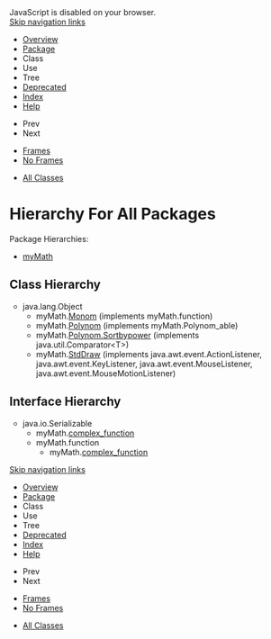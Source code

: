 <!DOCTYPE HTML PUBLIC "-//W3C//DTD HTML 4.01 Transitional//EN" "http://www.w3.org/TR/html4/loose.dtd">
<!-- NewPage -->
<html lang="iw">
<head>
<!-- Generated by javadoc (1.8.0_191) on Thu Dec 12 09:02:53 IST 2019 -->
<title>Class Hierarchy</title>
<meta name="date" content="2019-12-12">
<link rel="stylesheet" type="text/css" href="stylesheet.css" title="Style">
<script type="text/javascript" src="script.js"></script>
</head>
<body>
<script type="text/javascript"><!--
    try {
        if (location.href.indexOf('is-external=true') == -1) {
            parent.document.title="Class Hierarchy";
        }
    }
    catch(err) {
    }
//-->
</script>
<noscript>
<div>JavaScript is disabled on your browser.</div>
</noscript>
<!-- ========= START OF TOP NAVBAR ======= -->
<div class="topNav"><a name="navbar.top">
<!--   -->
</a>
<div class="skipNav"><a href="#skip.navbar.top" title="Skip navigation links">Skip navigation links</a></div>
<a name="navbar.top.firstrow">
<!--   -->
</a>
<ul class="navList" title="Navigation">
<li><a href="overview-summary.html">Overview</a></li>
<li><a href="myMath/package-summary.html">Package</a></li>
<li>Class</li>
<li>Use</li>
<li class="navBarCell1Rev">Tree</li>
<li><a href="deprecated-list.html">Deprecated</a></li>
<li><a href="index-files/index-1.html">Index</a></li>
<li><a href="help-doc.html">Help</a></li>
</ul>
</div>
<div class="subNav">
<ul class="navList">
<li>Prev</li>
<li>Next</li>
</ul>
<ul class="navList">
<li><a href="index.html?overview-tree.html" target="_top">Frames</a></li>
<li><a href="overview-tree.html" target="_top">No&nbsp;Frames</a></li>
</ul>
<ul class="navList" id="allclasses_navbar_top">
<li><a href="allclasses-noframe.html">All&nbsp;Classes</a></li>
</ul>
<div>
<script type="text/javascript"><!--
  allClassesLink = document.getElementById("allclasses_navbar_top");
  if(window==top) {
    allClassesLink.style.display = "block";
  }
  else {
    allClassesLink.style.display = "none";
  }
  //-->
</script>
</div>
<a name="skip.navbar.top">
<!--   -->
</a></div>
<!-- ========= END OF TOP NAVBAR ========= -->
<div class="header">
<h1 class="title">Hierarchy For All Packages</h1>
<span class="packageHierarchyLabel">Package Hierarchies:</span>
<ul class="horizontal">
<li><a href="myMath/package-tree.html">myMath</a></li>
</ul>
</div>
<div class="contentContainer">
<h2 title="Class Hierarchy">Class Hierarchy</h2>
<ul>
<li type="circle">java.lang.Object
<ul>
<li type="circle">myMath.<a href="myMath/Monom.html" title="class in myMath"><span class="typeNameLink">Monom</span></a> (implements myMath.function)</li>
<li type="circle">myMath.<a href="myMath/Polynom.html" title="class in myMath"><span class="typeNameLink">Polynom</span></a> (implements myMath.Polynom_able)</li>
<li type="circle">myMath.<a href="myMath/Polynom.Sortbypower.html" title="class in myMath"><span class="typeNameLink">Polynom.Sortbypower</span></a> (implements java.util.Comparator&lt;T&gt;)</li>
<li type="circle">myMath.<a href="myMath/StdDraw.html" title="class in myMath"><span class="typeNameLink">StdDraw</span></a> (implements java.awt.event.ActionListener, java.awt.event.KeyListener, java.awt.event.MouseListener, java.awt.event.MouseMotionListener)</li>
</ul>
</li>
</ul>
<h2 title="Interface Hierarchy">Interface Hierarchy</h2>
<ul>
<li type="circle">java.io.Serializable
<ul>
<li type="circle">myMath.<a href="myMath/complex_function.html" title="interface in myMath"><span class="typeNameLink">complex_function</span></a></li>
<li type="circle">myMath.function
<ul>
<li type="circle">myMath.<a href="myMath/complex_function.html" title="interface in myMath"><span class="typeNameLink">complex_function</span></a></li>
</ul>
</li>
</ul>
</li>
</ul>
</div>
<!-- ======= START OF BOTTOM NAVBAR ====== -->
<div class="bottomNav"><a name="navbar.bottom">
<!--   -->
</a>
<div class="skipNav"><a href="#skip.navbar.bottom" title="Skip navigation links">Skip navigation links</a></div>
<a name="navbar.bottom.firstrow">
<!--   -->
</a>
<ul class="navList" title="Navigation">
<li><a href="overview-summary.html">Overview</a></li>
<li><a href="myMath/package-summary.html">Package</a></li>
<li>Class</li>
<li>Use</li>
<li class="navBarCell1Rev">Tree</li>
<li><a href="deprecated-list.html">Deprecated</a></li>
<li><a href="index-files/index-1.html">Index</a></li>
<li><a href="help-doc.html">Help</a></li>
</ul>
</div>
<div class="subNav">
<ul class="navList">
<li>Prev</li>
<li>Next</li>
</ul>
<ul class="navList">
<li><a href="index.html?overview-tree.html" target="_top">Frames</a></li>
<li><a href="overview-tree.html" target="_top">No&nbsp;Frames</a></li>
</ul>
<ul class="navList" id="allclasses_navbar_bottom">
<li><a href="allclasses-noframe.html">All&nbsp;Classes</a></li>
</ul>
<div>
<script type="text/javascript"><!--
  allClassesLink = document.getElementById("allclasses_navbar_bottom");
  if(window==top) {
    allClassesLink.style.display = "block";
  }
  else {
    allClassesLink.style.display = "none";
  }
  //-->
</script>
</div>
<a name="skip.navbar.bottom">
<!--   -->
</a></div>
<!-- ======== END OF BOTTOM NAVBAR ======= -->
</body>
</html>
